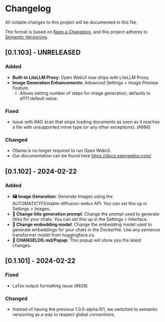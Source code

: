 # Changelog

All notable changes to this project will be documented in this file.

The format is based on [Keep a Changelog](https://keepachangelog.com/en/1.1.0/),
and this project adheres to [Semantic Versioning](https://semver.org/spec/v2.0.0.html).

## [0.1.103] - UNRELEASED

### Added

- **Built-in LiteLLM Proxy**: Open WebUI now ships with LiteLLM Proxy.
- **Image Generation Enhancements**: Advanced Settings + Image Preview Feature.
  - Allows setting number of steps for image generation; defaults to a1111 default value.

### Fixed

- Issue with RAG scan that stops loading documents as soon as it reaches a file with unsupported mime type (or any other exceptions). (#866)

### Changed

- Ollama is no longer required to run Open WebUI.
- Our documentation can be found here https://docs.openwebui.com/

## [0.1.102] - 2024-02-22

### Added

- **🖼️ Image Generation**: Generate Images using the AUTOMATIC1111/stable-diffusion-webui API. You can set this up in Settings > Images.
- **📝 Change title generation prompt**: Change the prompt used to generate titles for your chats. You can set this up in the Settings > Interface.
- **🤖 Change embedding model**: Change the embedding model used to generate embeddings for your chats in the Dockerfile. Use any sentence transformer model from huggingface.co.
- **📢 CHANGELOG.md/Popup**: This popup will show you the latest changes.

## [0.1.101] - 2024-02-22

### Fixed

- LaTex output formatting issue (#828)

### Changed

- Instead of having the previous 1.0.0-alpha.101, we switched to semantic versioning as a way to respect global conventions.
